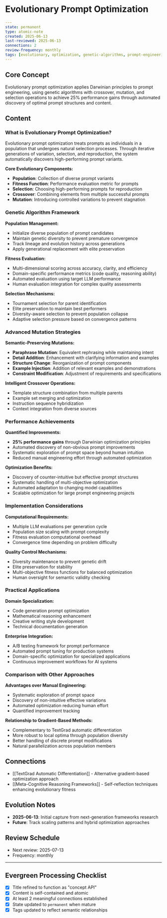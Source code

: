 # Evolutionary Prompt Optimization

```yaml
---
state: permanent
type: atomic-note
created: 2025-06-13
last-reviewed: 2025-06-13
connections: 2
review-frequency: monthly
tags: [evolutionary, optimization, genetic-algorithms, prompt-engineering, darwinian, mutation]
---
```

## Core Concept

Evolutionary prompt optimization applies Darwinian principles to prompt engineering, using genetic algorithms with crossover, mutation, and selection operations to achieve 25% performance gains through automated discovery of optimal prompt structures and content.

## Content

### What is Evolutionary Prompt Optimization?

Evolutionary prompt optimization treats prompts as individuals in a population that undergoes natural selection processes. Through iterative generations of variation, selection, and reproduction, the system automatically discovers high-performing prompt variants.

**Core Evolutionary Components:**
- **Population**: Collection of diverse prompt variants
- **Fitness Function**: Performance evaluation metric for prompts
- **Selection**: Choosing high-performing prompts for reproduction
- **Crossover**: Combining elements from multiple successful prompts
- **Mutation**: Introducing controlled variations to prevent stagnation

### Genetic Algorithm Framework

**Population Management:**
- Initialize diverse population of prompt candidates
- Maintain genetic diversity to prevent premature convergence
- Track lineage and evolution history across generations
- Apply generational replacement with elite preservation

**Fitness Evaluation:**
- Multi-dimensional scoring across accuracy, clarity, and efficiency
- Domain-specific performance metrics (code quality, reasoning ability)
- Automated evaluation using target LLM performance
- Human evaluation integration for complex quality assessments

**Selection Mechanisms:**
- Tournament selection for parent identification
- Elite preservation to maintain best performers
- Diversity-aware selection to prevent population collapse
- Adaptive selection pressure based on convergence patterns

### Advanced Mutation Strategies

**Semantic-Preserving Mutations:**
- **Paraphrase Mutation**: Equivalent rephrasing while maintaining intent
- **Detail Addition**: Enhancement with clarifying information and examples
- **Structure Change**: Reorganization of prompt components
- **Example Injection**: Addition of relevant examples and demonstrations
- **Constraint Modification**: Adjustment of requirements and specifications

**Intelligent Crossover Operations:**
- Template structure combination from multiple parents
- Example set merging and optimization
- Instruction sequence hybridization
- Context integration from diverse sources

### Performance Achievements

**Quantified Improvements:**
- **25% performance gains** through Darwinian optimization principles
- Automated discovery of non-obvious prompt improvements
- Systematic exploration of prompt space beyond human intuition
- Reduced manual engineering effort through automated optimization

**Optimization Benefits:**
- Discovery of counter-intuitive but effective prompt structures
- Systematic handling of multi-objective optimization
- Automated adaptation to changing model capabilities
- Scalable optimization for large prompt engineering projects

### Implementation Considerations

**Computational Requirements:**
- Multiple LLM evaluations per generation cycle
- Population size scaling with prompt complexity
- Fitness evaluation computational overhead
- Convergence time depending on problem difficulty

**Quality Control Mechanisms:**
- Diversity maintenance to prevent genetic drift
- Elite preservation for stability
- Multi-objective fitness functions for balanced optimization
- Human oversight for semantic validity checking

### Practical Applications

**Domain Specialization:**
- Code generation prompt optimization
- Mathematical reasoning enhancement
- Creative writing style development
- Technical documentation generation

**Enterprise Integration:**
- A/B testing framework for prompt performance
- Automated prompt tuning for production systems
- Domain-specific optimization for specialized applications
- Continuous improvement workflows for AI systems

### Comparison with Other Approaches

**Advantages over Manual Engineering:**
- Systematic exploration of prompt space
- Discovery of non-intuitive effective variations
- Automated optimization reducing human effort
- Quantified improvement tracking

**Relationship to Gradient-Based Methods:**
- Complementary to TextGrad automatic differentiation
- More robust to local optima through population diversity
- Better handling of discrete prompt modifications
- Natural parallelization across population members

## Connections

- [[TextGrad Automatic Differentiation]] - Alternative gradient-based optimization approach
- [[Meta-Cognitive Reasoning Frameworks]] - Self-reflection techniques enhancing evolutionary fitness

## Evolution Notes

- **2025-06-13**: Initial capture from next-generation frameworks research
- **Future**: Track scaling patterns and hybrid optimization approaches

## Review Schedule

- Next review: 2025-07-13
- Frequency: monthly

---

## Evergreen Processing Checklist

- [x] Title refined to function as "concept API"
- [x] Content is self-contained and atomic
- [x] At least 2 meaningful connections established
- [x] State updated to `permanent` when mature
- [x] Tags updated to reflect semantic relationships